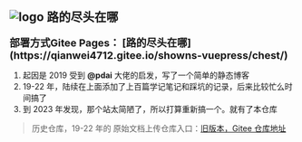## ![logo](/docs/.vuepress/public/img/favicon.ico) 路的尽头在哪

<span style="font-weight:bold;font-size:18px">
部署方式Gitee Pages： [路的尽头在哪](https://qianwei4712.gitee.io/showns-vuepress/chest/)
</span>

1. 起因是 2019 受到 **@pdai** 大佬的启发，写了一个简单的静态博客
2. 19-22 年，陆续在上面添加了上百篇学记笔记和踩坑的记录，后来比较忙么时间搞了
3. 到 2023 年发现，那个站太简陋了，所以打算重新搞一个。就有了本仓库

> 历史仓库，19-22 年的 原始文档上传仓库入口：[旧版本，Gitee 仓库地址](https://gitee.com/qianwei4712/showns)
